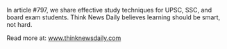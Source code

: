 In article #797, we share effective study techniques for UPSC, SSC, and board exam students. Think News Daily believes learning should be smart, not hard.

Read more at: www.thinknewsdaily.com